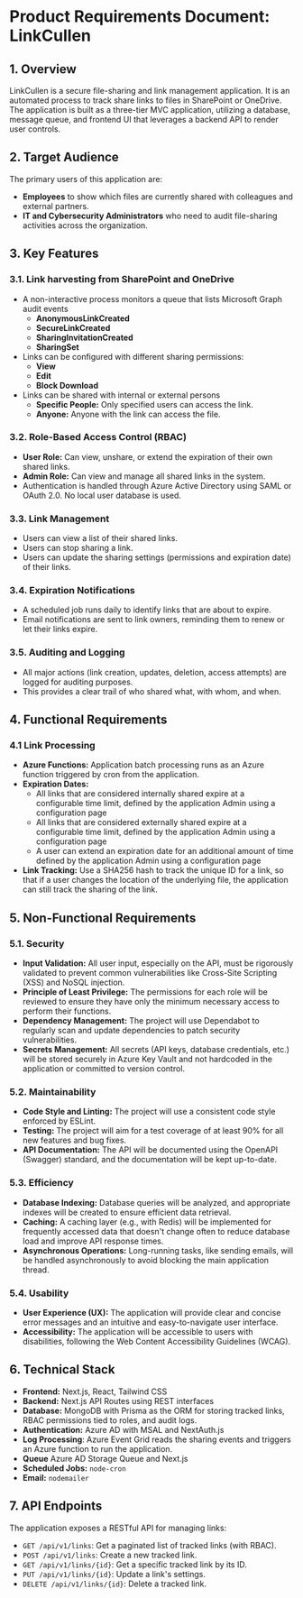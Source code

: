 # Product Requirements Document: LinkCullen

## 1. Overview

LinkCullen is a secure file-sharing and link management application. It is an automated process to track share links to files in SharePoint or OneDrive. The application is built as a three-tier MVC application, utilizing a database, message queue, and frontend UI that leverages a backend API to render user controls.

## 2. Target Audience

The primary users of this application are:
*   **Employees** to show which files are currently shared with colleagues and external partners.
*   **IT and Cybersecurity Administrators** who need to audit file-sharing activities across the organization.

## 3. Key Features

### 3.1. Link harvesting from SharePoint and OneDrive
*   A non-interactive process monitors a queue that lists Microsoft Graph audit events
    *   **AnonymousLinkCreated**
    *   **SecureLinkCreated**
    *   **SharingInvitationCreated**
    *   **SharingSet**
*   Links can be configured with different sharing permissions:
    *   **View**
    *   **Edit**
    *   **Block Download**
*   Links can be shared with internal or external persons
    *   **Specific People:** Only specified users can access the link.
    *   **Anyone:** Anyone with the link can access the file.

### 3.2. Role-Based Access Control (RBAC)
*   **User Role:** Can view, unshare, or extend the expiration of their own shared links.
*   **Admin Role:** Can view and manage all shared links in the system.
*   Authentication is handled through Azure Active Directory using SAML or OAuth 2.0. No local user database is used.

### 3.3. Link Management
*   Users can view a list of their shared links.
*   Users can stop sharing a link.
*   Users can update the sharing settings (permissions and expiration date) of their links.

### 3.4. Expiration Notifications
*   A scheduled job runs daily to identify links that are about to expire.
*   Email notifications are sent to link owners, reminding them to renew or let their links expire.

### 3.5. Auditing and Logging
*   All major actions (link creation, updates, deletion, access attempts) are logged for auditing purposes.
*   This provides a clear trail of who shared what, with whom, and when.

## 4. Functional Requirements

### 4.1 Link Processing
*   **Azure Functions:** Application batch processing runs as an Azure function triggered by cron from the application.
*   **Expiration Dates:**
    * All links that are considered internally shared expire at a configurable time limit, defined by the application Admin using a configuration page
    * All links that are considered externally shared expire at a configurable time limit, defined by the application Admin using a configuration page
    * A user can extend an expiration date for an additional amount of time defined by the application Admin using a configuration page
*   **Link Tracking:** Use a SHA256 hash to track the unique ID for a link, so that if a user changes the location of the underlying file, the application can still track the sharing of the link.

## 5. Non-Functional Requirements

### 5.1. Security
*   **Input Validation:** All user input, especially on the API, must be rigorously validated to prevent common vulnerabilities like Cross-Site Scripting (XSS) and NoSQL injection.
*   **Principle of Least Privilege:** The permissions for each role will be reviewed to ensure they have only the minimum necessary access to perform their functions.
*   **Dependency Management:** The project will use Dependabot to regularly scan and update dependencies to patch security vulnerabilities.
*   **Secrets Management:** All secrets (API keys, database credentials, etc.) will be stored securely in Azure Key Vault and not hardcoded in the application or committed to version control.

### 5.2. Maintainability
*   **Code Style and Linting:** The project will use a consistent code style enforced by ESLint.
*   **Testing:** The project will aim for a test coverage of at least 90% for all new features and bug fixes.
*   **API Documentation:** The API will be documented using the OpenAPI (Swagger) standard, and the documentation will be kept up-to-date.

### 5.3. Efficiency
*   **Database Indexing:** Database queries will be analyzed, and appropriate indexes will be created to ensure efficient data retrieval.
*   **Caching:** A caching layer (e.g., with Redis) will be implemented for frequently accessed data that doesn't change often to reduce database load and improve API response times.
*   **Asynchronous Operations:** Long-running tasks, like sending emails, will be handled asynchronously to avoid blocking the main application thread.

### 5.4. Usability
*   **User Experience (UX):** The application will provide clear and concise error messages and an intuitive and easy-to-navigate user interface.
*   **Accessibility:** The application will be accessible to users with disabilities, following the Web Content Accessibility Guidelines (WCAG).

## 6. Technical Stack

*   **Frontend:** Next.js, React, Tailwind CSS
*   **Backend:** Next.js API Routes using REST interfaces
*   **Database:** MongoDB with Prisma as the ORM for storing tracked links, RBAC permissions tied to roles, and audit logs.
*   **Authentication:** Azure AD with MSAL and NextAuth.js
*   **Log Processing**: Azure Event Grid reads the sharing events and triggers an Azure function to run the application.
*   **Queue** Azure AD Storage Queue and Next.js
*   **Scheduled Jobs:** `node-cron`
*   **Email:** `nodemailer`

## 7. API Endpoints

The application exposes a RESTful API for managing links:
*   `GET /api/v1/links`: Get a paginated list of tracked links (with RBAC).
*   `POST /api/v1/links`: Create a new tracked link.
*   `GET /api/v1/links/{id}`: Get a specific tracked link by its ID.
*   `PUT /api/v1/links/{id}`: Update a link's settings.
*   `DELETE /api/v1/links/{id}`: Delete a tracked link.